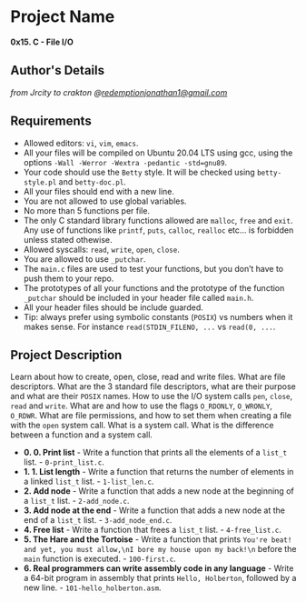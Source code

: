 # Project Name
**0x15. C - File I/O**

## Author's Details
*from Jrcity to crakton* 
*@redemptionjonathan1@gmail.com*



##  Requirements
*   Allowed editors: `vi`, `vim`, `emacs`.
*   All your files will be compiled on Ubuntu 20.04 LTS using gcc, using the options `-Wall -Werror -Wextra -pedantic -std=gnu89`.
*   Your code should use the `Betty` style. It will be checked using `betty-style.pl` and `betty-doc.pl`.
*   All your files should end with a new line.
*   You are not allowed to use global variables.
*   No more than 5 functions per file.
*   The only C standard library functions allowed are `malloc`, `free` and `exit`. Any use of functions like `printf`, `puts`, `calloc`, `realloc` etc… is forbidden unless stated othewise.
*   Allowed syscalls: `read`, `write`, `open`, `close`.
*   You are allowed to use `_putchar`.
*   The `main.c` files are used to test your functions, but you don’t have to push them to your repo.
*   The prototypes of all your functions and the prototype of the function `_putchar` should be included in your header file called `main.h`.
*   All your header files should be include guarded.
*   Tip: always prefer using symbolic constants (`POSIX`) vs numbers when it makes sense. For instance `read(STDIN_FILENO, ...` vs `read(0, ...`.


## Project Description
Learn about how to create, open, close, read and write files.
What are file descriptors.
What are the 3 standard file descriptors, what are their purpose and what are their `POSIX` names.
How to use the I/O system calls `pen`, `close`, `read` and `write`.
What are and how to use the flags `O_RDONLY`, `O_WRONLY`, `O_RDWR`.
What are file permissions, and how to set them when creating a file with the `open` system call.
What is a system call.
What is the difference between a function and a system call.


* **0. 0. Print list** - Write a function that prints all the elements of a `list_t` list. - `0-print_list.c`.
* **1. 1. List length** - Write a function that returns the number of elements in a linked `list_t` list. - `1-list_len.c`.
* **2. Add node** - Write a function that adds a new node at the beginning of a `list_t` list. - `2-add_node.c`.
* **3. Add node at the end** - Write a function that adds a new node at the end of a `list_t` list. - `3-add_node_end.c`.
* **4. Free list** - Write a function that frees a `list_t` list. - `4-free_list.c`.
* **5. The Hare and the Tortoise** - Write a function that prints `You're beat! and yet, you must allow,\nI bore my house upon my back!\n` before the `main` function is executed. - `100-first.c`.
* **6. Real programmers can write assembly code in any language** - Write a 64-bit program in assembly that prints `Hello, Holberton`, followed by a new line. - `101-hello_holberton.asm`.


